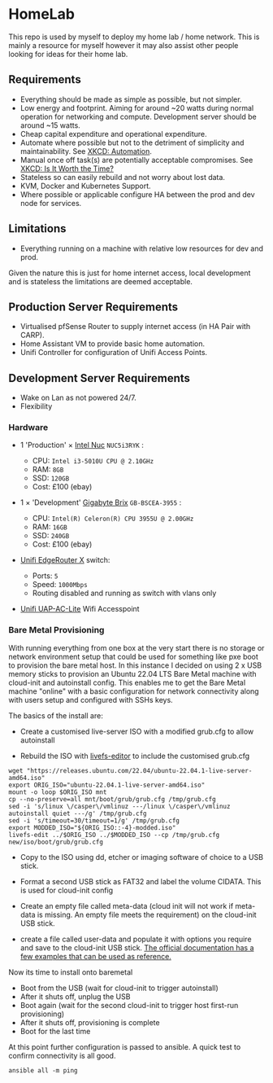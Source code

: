 # HomeLab

This repo is used by myself to deploy my home lab / home network. This is mainly a resource for myself however it may also assist other people looking for ideas for their home lab.

## Requirements

- Everything should be made as simple as possible, but not simpler.
- Low energy and footprint. Aiming for around ~20 watts during normal operation for networking and compute. Development server should be around ~15 watts.
- Cheap capital expenditure and operational expenditure.
- Automate where possible but not to the detriment of simplicity and maintainability. See [XKCD: Automation](https://xkcd.com/1319/).
- Manual once off task(s) are potentially acceptable compromises. See [XKCD: Is It Worth the Time?](https://xkcd.com/1205/)
- Stateless so can easily rebuild and not worry about lost data.
- KVM, Docker and Kubernetes Support.
- Where possible or applicable configure HA between the prod and dev node for services.

## Limitations

- Everything running on a machine with relative low resources for dev and prod.

Given the nature this is just for home internet access, local development and is stateless the limitations are deemed acceptable.

## Production Server Requirements

- Virtualised pfSense Router to supply internet access (in HA Pair with CARP).
- Home Assistant VM to provide basic home automation.
- Unifi Controller for configuration of Unifi Access Points.

## Development Server Requirements

- Wake on Lan as not powered 24/7.
- Flexibility

### Hardware

- 1 'Production' × [Intel Nuc](https://ark.intel.com/content/www/us/en/ark/products/83256/intel-nuc-kit-nuc5i3ryk.html) `NUC5i3RYK` :

  - CPU: `Intel i3-5010U CPU @ 2.10GHz`
  - RAM: `8GB`
  - SSD: `120GB`
  - Cost: £100 (ebay)

- 1 × 'Development' [Gigabyte Brix](https://www.gigabyte.com/uk/Mini-PcBarebone/GB-BSCEA-3955-rev-10#ov) `GB-BSCEA-3955` :

  - CPU: `Intel(R) Celeron(R) CPU 3955U @ 2.00GHz`
  - RAM: `16GB`
  - SSD: `240GB`
  - Cost: £100 (ebay)

- [Unifi EdgeRouter X](https://store.ui.com/collections/operator-edgemax-routers/products/edgerouter-x) switch:

  - Ports: `5`
  - Speed: `1000Mbps`
  - Routing disabled and running as switch with vlans only

- [Unifi UAP-AC-Lite](https://eu.store.ui.com/products/unifi-ac-lite) Wifi Accesspoint

### Bare Metal Provisioning

With running everything from one box at the very start there is no storage or network environment setup that could be used for something like pxe boot to provision the bare metal host. In this instance I decided on using 2 x USB memory sticks to provision an Ubuntu 22.04 LTS Bare Metal machine with cloud-init and autoinstall config. This enables me to get the Bare Metal machine "online" with a basic configuration for network connectivity along with users setup and configured with SSHs keys.

The basics of the install are:

- Create a customised live-server ISO with a modified grub.cfg to allow autoinstall

- Rebuild the ISO with [livefs-editor](https://github.com/mwhudson/livefs-editor) to include the customised grub.cfg

```
wget "https://releases.ubuntu.com/22.04/ubuntu-22.04.1-live-server-amd64.iso"
export ORIG_ISO="ubuntu-22.04.1-live-server-amd64.iso"
mount -o loop $ORIG_ISO mnt
cp --no-preserve=all mnt/boot/grub/grub.cfg /tmp/grub.cfg
sed -i 's/linux \/casper\/vmlinuz ---/linux \/casper\/vmlinuz autoinstall quiet ---/g' /tmp/grub.cfg
sed -i 's/timeout=30/timeout=1/g' /tmp/grub.cfg
export MODDED_ISO="${ORIG_ISO::-4}-modded.iso"
livefs-edit ../$ORIG_ISO ../$MODDED_ISO --cp /tmp/grub.cfg new/iso/boot/grub/grub.cfg
```

- Copy to the ISO using dd, etcher or imaging software of choice to a USB stick.

- Format a second USB stick as FAT32 and label the volume CIDATA. This is used for cloud-init config

- Create an empty file called meta-data (cloud init will not work if meta-data is missing. An empty file meets the requirement) on the cloud-init USB stick.

- create a file called user-data and populate it with options you require and save to the cloud-init USB stick. [The official documentation has a few examples that can be used as reference.](https://ubuntu.com/server/docs/install/autoinstall)

Now its time to install onto baremetal

- Boot from the USB (wait for cloud-init to trigger autoinstall)
- After it shuts off, unplug the USB
- Boot again (wait for the second cloud-init to trigger host first-run provisioning)
- After it shuts off, provisioning is complete
- Boot for the last time

At this point further configuration is passed to ansible. A quick test to confirm connectivity is all good.

```
ansible all -m ping
```
